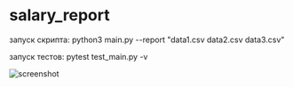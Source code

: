 # salary_report
запуск скрипта: python3 main.py --report "data1.csv data2.csv data3.csv"

запуск тестов: pytest test_main.py -v

![screenshot](https://github.com/user-attachments/assets/96048771-90e2-4d57-a9d1-d48350ed9b95)
